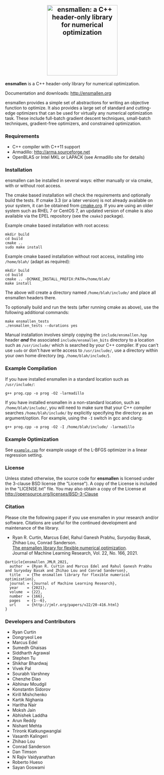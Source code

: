 <h2 align="center">
  <a href="http://ensmallen.org/"><img src="http://ensmallen.org/img/ensmallen_text.svg" style="background-color:rgba(0,0,0,0);" height=230 alt="ensmallen: a C++ header-only library for numerical optimization"></a>
</h2>

**ensmallen** is a C++ header-only library for numerical optimization.

Documentation and downloads: http://ensmallen.org

ensmallen provides a simple set of abstractions for writing an objective
function to optimize. It also provides a large set of standard and cutting-edge
optimizers that can be used for virtually any numerical optimization task.
These include full-batch gradient descent techniques, small-batch techniques,
gradient-free optimizers, and constrained optimization.


### Requirements

* C++ compiler with C++11 support
* Armadillo: http://arma.sourceforge.net
* OpenBLAS or Intel MKL or LAPACK (see Armadillo site for details)


### Installation

ensmallen can be installed in several ways: either manually or via cmake, 
with or without root access.

The cmake based installation will check the requirements 
and optionally build the tests. If cmake 3.3 (or a later version) 
is not already available on your system, it can be obtained 
from [cmake.org](https://cmake.org). If you are using an older 
system such as RHEL 7 or CentOS 7, an updated version of cmake 
is also available via the EPEL repository (see the `cmake3` package).

Example cmake based installation with root access:

```
mkdir build
cd build
cmake ..
sudo make install
```

Example cmake based installation without root access, 
installing into `/home/blah/` (adapt as required):

```
mkdir build
cd build
cmake .. -DCMAKE_INSTALL_PREFIX:PATH=/home/blah/
make install
```

The above will create a directory named `/home/blah/include/` 
and place all ensmallen headers there.

To optionally build and run the tests
(after running cmake as above),
use the following additional commands:

```
make ensmallen_tests
./ensmallen_tests --durations yes
```

Manual installation involves simply copying the `include/ensmallen.hpp` header 
***and*** the associated `include/ensmallen_bits` directory to a location 
such as `/usr/include/` which is searched by your C++ compiler.
If you can't use `sudo` or don't have write access to `/usr/include/`, 
use a directory within your own home directory (eg. `/home/blah/include/`).


### Example Compilation

If you have installed ensmallen in a standard location such as `/usr/include/`:

    g++ prog.cpp -o prog -O2 -larmadillo
    
If you have installed ensmallen in a non-standard location, 
such as `/home/blah/include/`, you will need to make sure 
that your C++ compiler searches `/home/blah/include/` 
by explicitly specifying the directory as an argument/option. 
For example, using the `-I` switch in gcc and clang:

    g++ prog.cpp -o prog -O2 -I /home/blah/include/ -larmadillo


### Example Optimization

See [`example.cpp`](example.cpp) for example usage of the L-BFGS optimizer 
in a linear regression setting.


### License

Unless stated otherwise, the source code for **ensmallen** is licensed under the
3-clause BSD license (the "License").  A copy of the License is included in the
"LICENSE.txt" file.  You may also obtain a copy of the License at
http://opensource.org/licenses/BSD-3-Clause


### Citation

Please cite the following paper if you use ensmallen in your research and/or
software. Citations are useful for the continued development and maintenance of
the library.

* Ryan R. Curtin, Marcus Edel, Rahul Ganesh Prabhu, Suryoday Basak, Zhihao Lou, Conrad Sanderson.  
  [The ensmallen library for flexible numerical optimization](https://jmlr.org/papers/volume22/20-416/20-416.pdf).  
  Journal of Machine Learning Research, Vol. 22, No. 166, 2021.

```
@article{ensmallen_JMLR_2021,
  author  = {Ryan R. Curtin and Marcus Edel and Rahul Ganesh Prabhu and Suryoday Basak and Zhihao Lou and Conrad Sanderson},
  title   = {The ensmallen library for flexible numerical optimization},
  journal = {Journal of Machine Learning Research},
  year    = {2021},
  volume  = {22},
  number  = {166},
  pages   = {1--6},
  url     = {http://jmlr.org/papers/v22/20-416.html}
}
```

### Developers and Contributors

* Ryan Curtin
* Dongryeol Lee
* Marcus Edel
* Sumedh Ghaisas
* Siddharth Agrawal
* Stephen Tu
* Shikhar Bhardwaj
* Vivek Pal
* Sourabh Varshney
* Chenzhe Diao
* Abhinav Moudgil
* Konstantin Sidorov
* Kirill Mishchenko
* Kartik Nighania
* Haritha Nair
* Moksh Jain
* Abhishek Laddha
* Arun Reddy
* Nishant Mehta
* Trironk Kiatkungwanglai
* Vasanth Kalingeri
* Zhihao Lou
* Conrad Sanderson
* Dan Timson
* N Rajiv Vaidyanathan
* Roberto Hueso
* Sayan Goswami
